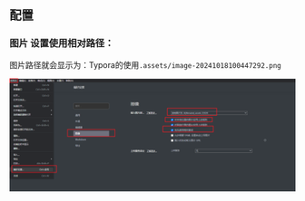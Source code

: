



## 配置

### 图片 设置使用相对路径：

图片路径就会显示为：Typora的使用`.assets/image-20241018100447292.png`

![image-20241018100447292](Typora的使用.assets/image-20241018100447292.png)

